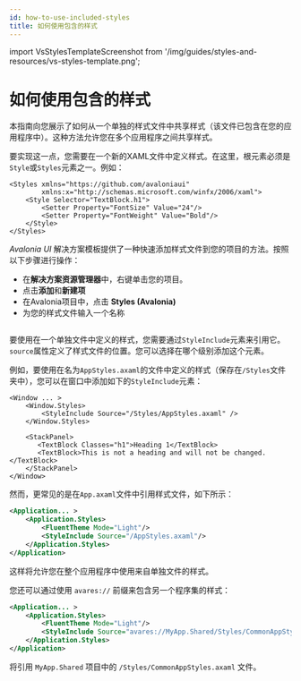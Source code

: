 ```yaml
---
id: how-to-use-included-styles
title: 如何使用包含的样式
---
```


import VsStylesTemplateScreenshot from '/img/guides/styles-and-resources/vs-styles-template.png';

# 如何使用包含的样式

本指南向您展示了如何从一个单独的样式文件中共享样式（该文件已包含在您的应用程序中）。这种方法允许您在多个应用程序之间共享样式。

要实现这一点，您需要在一个新的XAML文件中定义样式。在这里，根元素必须是`Style`或`Styles`元素之一。例如：

```markup
<Styles xmlns="https://github.com/avaloniaui"
        xmlns:x="http://schemas.microsoft.com/winfx/2006/xaml">
    <Style Selector="TextBlock.h1">
        <Setter Property="FontSize" Value="24"/>
        <Setter Property="FontWeight" Value="Bold"/>
    </Style>
</Styles>
```

_Avalonia UI_ 解决方案模板提供了一种快速添加样式文件到您的项目的方法。按照以下步骤进行操作：

-  在**解决方案资源管理器**中，右键单击您的项目。
-  点击**添加**和**新建项**
-  在Avalonia项目中，点击 **Styles (Avalonia)**
-  为您的样式文件输入一个名称

<img src={VsStylesTemplateScreenshot} alt=""/>

要使用在一个单独文件中定义的样式，您需要通过`StyleInclude`元素来引用它。`source`属性定义了样式文件的位置。您可以选择在哪个级别添加这个元素。

例如，要使用在名为`AppStyles.axaml`的文件中定义的样式（保存在`/Styles`文件夹中），您可以在窗口中添加如下的`StyleInclude`元素：

```markup
<Window ... >
    <Window.Styles>
        <StyleInclude Source="/Styles/AppStyles.axaml" />
    </Window.Styles>

    <StackPanel>
       <TextBlock Classes="h1">Heading 1</TextBlock>
       <TextBlock>This is not a heading and will not be changed.</TextBlock>
    </StackPanel>
</Window>
```

然而，更常见的是在`App.axaml`文件中引用样式文件，如下所示：

```xml
<Application... > 
    <Application.Styles>
        <FluentTheme Mode="Light"/>
        <StyleInclude Source="/AppStyles.axaml"/>
    </Application.Styles>
</Application>
```

这样将允许您在整个应用程序中使用来自单独文件的样式。

您还可以通过使用 `avares://` 前缀来包含另一个程序集的样式：

```xml
<Application... > 
    <Application.Styles>
        <FluentTheme Mode="Light"/>
        <StyleInclude Source="avares://MyApp.Shared/Styles/CommonAppStyles.axaml"/>
    </Application.Styles>
</Application>
```

将引用 `MyApp.Shared` 项目中的 `/Styles/CommonAppStyles.axaml` 文件。

